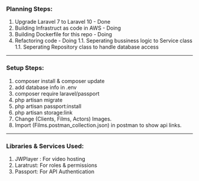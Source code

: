 ### Planning Steps:
1. Upgrade Laravel 7 to Laravel 10 - Done
1. Building Infrastruct as code in AWS - Doing
1. Building Dockerfile for this repo - Doing
1. Refactoring code - Doing
1.1. Seperating bussiness logic to Service class
1.1. Seperating Repository class to handle database access


<hr>

### Setup Steps:
1. composer install & composer update
1. add database info in .env
1. composer require laravel/passport
1. php artisan migrate
1. php artisan passport:install
1. php artisan storage:link
1. Change (Clients, Films, Actors) Images.
1. Import (Films.postman_collection.json) in postman to show api links.

<hr>

### Libraries & Services Used:
1. JWPlayer : For video hosting
1. Laratrust: For roles & permissions
1. Passport: For API Authentication


